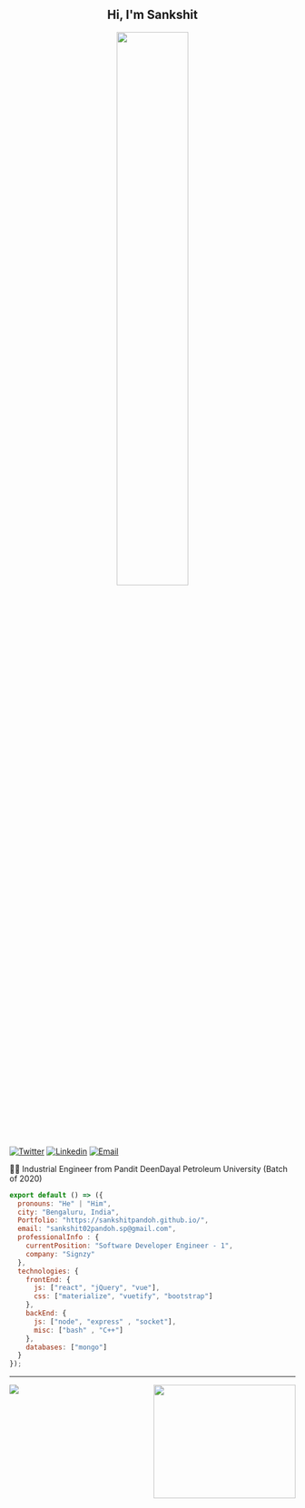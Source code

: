 <h2 align="center"> Hi, I'm Sankshit <br/> </h2> 

<p align="center"><img width=50% src="https://wompampsupport.azureedge.net/fetchimage?siteId=7575&v=2&jpgQuality=100&width=700&url=https%3A%2F%2Fi.kym-cdn.com%2Fentries%2Ficons%2Ffacebook%2F000%2F021%2F807%2Fig9OoyenpxqdCQyABmOQBZDI0duHk2QZZmWg2Hxd4ro.jpg"></p>

[![Twitter](https://img.shields.io/badge/-Twitter-222222?style=flat-square&logo=twitter&logoColor=white&link=https://twitter.com/ByPandoh/)](https://twitter.com/ByPandoh/)
[![Linkedin](https://img.shields.io/badge/-LinkedIn-222222?style=flat-square&logo=Linkedin&logoColor=white&link=https://www.linkedin.com/in/sankshit-pandoh/)](https://www.linkedin.com/in/sankshit-pandoh/)
[![Email](https://img.shields.io/badge/-Gmail-222222?style=flat-square&logo=Gmail&logoColor=white&link=mailto:sankshit02pandoh.sp@gmail.com)](mailto:sankshit02pandoh.sp@gmail.com)


👨‍🎓 Industrial Engineer from Pandit DeenDayal Petroleum University (Batch of 2020) 

```js
export default () => ({
  pronouns: "He" | "Him",
  city: "Bengaluru, India",
  Portfolio: "https://sankshitpandoh.github.io/",
  email: "sankshit02pandoh.sp@gmail.com",
  professionalInfo : {
    currentPosition: "Software Developer Engineer - 1",
    company: "Signzy"
  },
  technologies: {
    frontEnd: {
      js: ["react", "jQuery", "vue"],
      css: ["materialize", "vuetify", "bootstrap"]
    },
    backEnd: {
      js: ["node", "express" , "socket"],
      misc: ["bash" , "C++"]
    },
    databases: ["mongo"]
  }
});
```

---
<p align ="left">
<img src="https://github-readme-stats.vercel.app/api?username=sankshitpandoh&show_icons=true&title_color=00ffff&text_color=33ff33&bg_color=333333&icon_color=ffff4d")
</p>

<img align='right' src='https://media1.tenor.com/images/763645168fe913c18e4d52385e91cccc/tenor.gif?itemid=11550101' height = "200" width="250">

